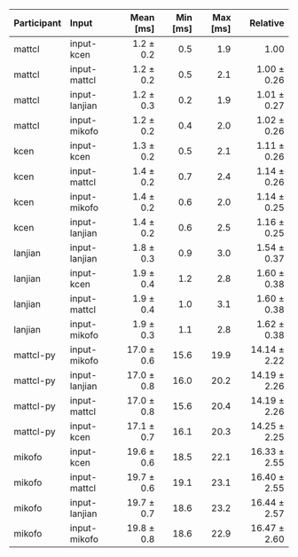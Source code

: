 | Participant | Input | Mean [ms] | Min [ms] | Max [ms] | Relative |
|:---|:---|---:|---:|---:|---:|
| mattcl | input-kcen | 1.2 ± 0.2 | 0.5 | 1.9 | 1.00 |
| mattcl | input-mattcl | 1.2 ± 0.2 | 0.5 | 2.1 | 1.00 ± 0.26 |
| mattcl | input-lanjian | 1.2 ± 0.3 | 0.2 | 1.9 | 1.01 ± 0.27 |
| mattcl | input-mikofo | 1.2 ± 0.2 | 0.4 | 2.0 | 1.02 ± 0.26 |
| kcen | input-kcen | 1.3 ± 0.2 | 0.5 | 2.1 | 1.11 ± 0.26 |
| kcen | input-mattcl | 1.4 ± 0.2 | 0.7 | 2.4 | 1.14 ± 0.26 |
| kcen | input-mikofo | 1.4 ± 0.2 | 0.6 | 2.0 | 1.14 ± 0.25 |
| kcen | input-lanjian | 1.4 ± 0.2 | 0.6 | 2.5 | 1.16 ± 0.25 |
| lanjian | input-lanjian | 1.8 ± 0.3 | 0.9 | 3.0 | 1.54 ± 0.37 |
| lanjian | input-kcen | 1.9 ± 0.4 | 1.2 | 2.8 | 1.60 ± 0.38 |
| lanjian | input-mattcl | 1.9 ± 0.4 | 1.0 | 3.1 | 1.60 ± 0.38 |
| lanjian | input-mikofo | 1.9 ± 0.3 | 1.1 | 2.8 | 1.62 ± 0.38 |
| mattcl-py | input-mikofo | 17.0 ± 0.6 | 15.6 | 19.9 | 14.14 ± 2.22 |
| mattcl-py | input-lanjian | 17.0 ± 0.8 | 16.0 | 20.2 | 14.19 ± 2.26 |
| mattcl-py | input-mattcl | 17.0 ± 0.8 | 15.6 | 20.4 | 14.19 ± 2.26 |
| mattcl-py | input-kcen | 17.1 ± 0.7 | 16.1 | 20.3 | 14.25 ± 2.25 |
| mikofo | input-kcen | 19.6 ± 0.6 | 18.5 | 22.1 | 16.33 ± 2.55 |
| mikofo | input-mattcl | 19.7 ± 0.6 | 19.1 | 23.1 | 16.40 ± 2.55 |
| mikofo | input-lanjian | 19.7 ± 0.7 | 18.6 | 23.2 | 16.44 ± 2.57 |
| mikofo | input-mikofo | 19.8 ± 0.8 | 18.6 | 22.9 | 16.47 ± 2.60 |
